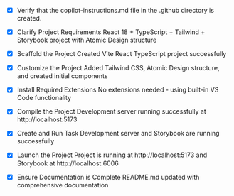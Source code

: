 <!-- Use this file to provide workspace-specific custom instructions to Copilot. For more details, visit https://code.visualstudio.com/docs/copilot/copilot-customization#_use-a-githubcopilotinstructionsmd-file -->
- [x] Verify that the copilot-instructions.md file in the .github directory is created.

- [x] Clarify Project Requirements
	React 18 + TypeScript + Tailwind + Storybook project with Atomic Design structure

- [x] Scaffold the Project
	Created Vite React TypeScript project successfully

- [x] Customize the Project
	Added Tailwind CSS, Atomic Design structure, and created initial components

- [x] Install Required Extensions
	No extensions needed - using built-in VS Code functionality

- [x] Compile the Project
	Development server running successfully at http://localhost:5173

- [x] Create and Run Task
	Development server and Storybook are running successfully

- [x] Launch the Project
	Project is running at http://localhost:5173 and Storybook at http://localhost:6006

- [x] Ensure Documentation is Complete
	README.md updated with comprehensive documentation
